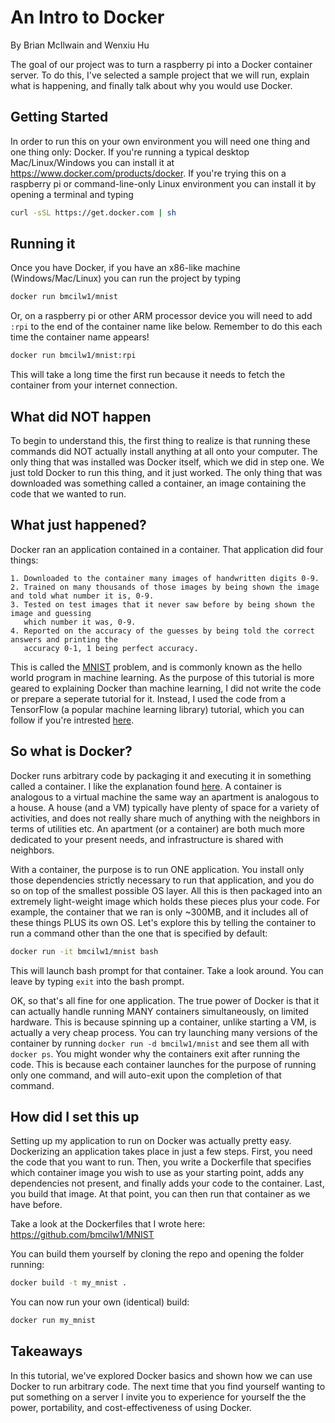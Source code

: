 An Intro to Docker
==================

By Brian McIlwain and Wenxiu Hu

The goal of our project was to turn a raspberry pi into a Docker container server. To do this, I've selected a sample project that we will run, explain what is happening, and finally talk about why you would use Docker.

Getting Started
---------------

In order to run this on your own environment you will need one thing and one thing only: Docker. If you're running a typical desktop Mac/Linux/Windows you can install it at https://www.docker.com/products/docker. If you're trying this on a raspberry pi or command-line-only Linux environment you can install it by opening a terminal and typing

```bash
curl -sSL https://get.docker.com | sh
```

Running it
----------

Once you have Docker, if you have an x86-like machine (Windows/Mac/Linux) you can run the project by typing

```bash
docker run bmcilw1/mnist
```

Or, on a raspberry pi or other ARM processor device you will need to add `:rpi` to the end of the container name like below. Remember to do this each time the container name appears!

```bash
docker run bmcilw1/mnist:rpi

```

This will take a long time the first run because it needs to fetch the container from your internet connection.

What did NOT happen
-------------------

To begin to understand this, the first thing to realize is that running these commands did NOT actually install anything at all onto your computer. The only thing that was installed was Docker itself, which we did in step one. We just told Docker to run this thing, and it just worked. The only thing that was downloaded was something called a container, an image containing the code that we wanted to run.

What just happened?
-------------------

Docker ran an application contained in a container. That application did four things:

    1. Downloaded to the container many images of handwritten digits 0-9.
    2. Trained on many thousands of those images by being shown the image and told what number it is, 0-9.
    3. Tested on test images that it never saw before by being shown the image and guessing 
       which number it was, 0-9.
    4. Reported on the accuracy of the guesses by being told the correct answers and printing the 
       accuracy 0-1, 1 being perfect accuracy.

This is called the [MNIST](https://en.wikipedia.org/wiki/MNIST_database) problem, and is commonly known as the hello world program in machine learning. As the purpose of this tutorial is more geared to explaining Docker than machine learning, I did not write the code or prepare a seperate tutorial for it. Instead, I used the code from a TensorFlow (a popular machine learning library) tutorial, which you can follow if you're intrested [here](https://www.tensorflow.org/versions/r0.11/tutorials/mnist/beginners/index.html).

So what is Docker?
------------------

Docker runs arbitrary code by packaging it and executing it in something called a container. I like the explanation found [here](https://blog.docker.com/2016/03/containers-are-not-vms/). A container is analogous to a virtual machine the same way an apartment is analogous to a house. A house (and a VM) typically have plenty of space for a variety of activities, and does not really share much of anything with the neighbors in terms of utilities etc. An apartment (or a container) are both much more dedicated to your present needs, and infrastructure is shared with neighbors. 

With a container, the purpose is to run ONE application. You install only those dependencies strictly necessary to run that application, and you do so on top of the smallest possible OS layer. All this is then packaged into an extremely light-weight image which holds these pieces plus your code. For example, the container that we ran is only ~300MB, and it includes all of these things PLUS its own OS. Let's explore this by telling the container to run a command other than the one that is specified by default:

```bash
docker run -it bmcilw1/mnist bash
```

This will launch bash prompt for that container. Take a look around. You can leave by typing `exit` into the bash prompt.

OK, so that's all fine for one application. The true power of Docker is that it can actually handle running MANY containers simultaneously, on limited hardware. This is because spinning up a container, unlike starting a VM, is actually a very cheap process. You can try launching many versions of the container by running `docker run -d bmcilw1/mnist` and see them all with `docker ps`. You might wonder why the containers exit after running the code. This is because each container launches for the purpose of running only one command, and will auto-exit upon the completion of that command.

How did I set this up
---------------------

Setting up my application to run on Docker was actually pretty easy. Dockerizing an application takes place in just a few steps. First, you need the code that you want to run. Then, you write a Dockerfile that specifies which container image you wish to use as your starting point, adds any dependencies not present, and finally adds your code to the container. Last, you build that image. At that point, you can then run that container as we have before.

Take a look at the Dockerfiles that I wrote here: https://github.com/bmcilw1/MNIST

You can build them yourself by cloning the repo and opening the folder running:

```bash
docker build -t my_mnist .
```

You can now run your own (identical) build:

```bash
docker run my_mnist
```

Takeaways
---------

In this tutorial, we've explored Docker basics and shown how we can use Docker to run arbitrary code. The next time that you find yourself wanting to put something on a server I invite you to experience for yourself the the power, portability, and cost-effectiveness of using Docker.
